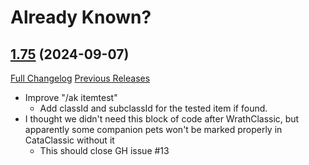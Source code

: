 # Already Known?

## [1.75](https://github.com/ahakola/AlreadyKnown/tree/1.75) (2024-09-07)
[Full Changelog](https://github.com/ahakola/AlreadyKnown/compare/1.74...1.75) [Previous Releases](https://github.com/ahakola/AlreadyKnown/releases)

- Improve "/ak itemtest"  
    - Add classId and subclassId for the tested item if found.  
- I thought we didn't need this block of code after WrathClassic, but apparently some companion pets won't be marked properly in CataClassic without it  
    - This should close GH issue #13  
